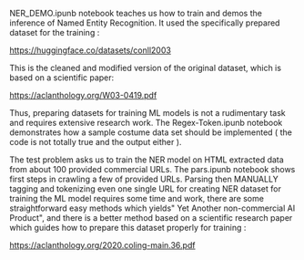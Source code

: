 

NER_DEMO.ipunb notebook teaches us how to train and demos the inference of  Named Entity Recognition. It used the specifically prepared dataset for the training :

https://huggingface.co/datasets/conll2003

This is the cleaned and modified version of the original dataset, which is based on a scientific paper:

https://aclanthology.org/W03-0419.pdf

Thus, preparing datasets for training ML models is not a rudimentary task and requires extensive research work. 
The Regex-Token.ipunb  notebook demonstrates how a sample costume data set should be implemented ( the code is not totally true and the output either  ).

The test problem asks us to train the NER model on HTML extracted data from about 100 provided commercial URLs. The pars.ipunb notebook shows first steps in crawling a few of provided URLs. Parsing then MANUALLY tagging and tokenizing even one single URL for creating NER dataset for training the ML model requires some time and work, there are some straightforward easy methods which yields" Yet Another non-commercial AI Product", and there is a better method based on a scientific research paper which guides how to prepare this dataset properly for training :

https://aclanthology.org/2020.coling-main.36.pdf


